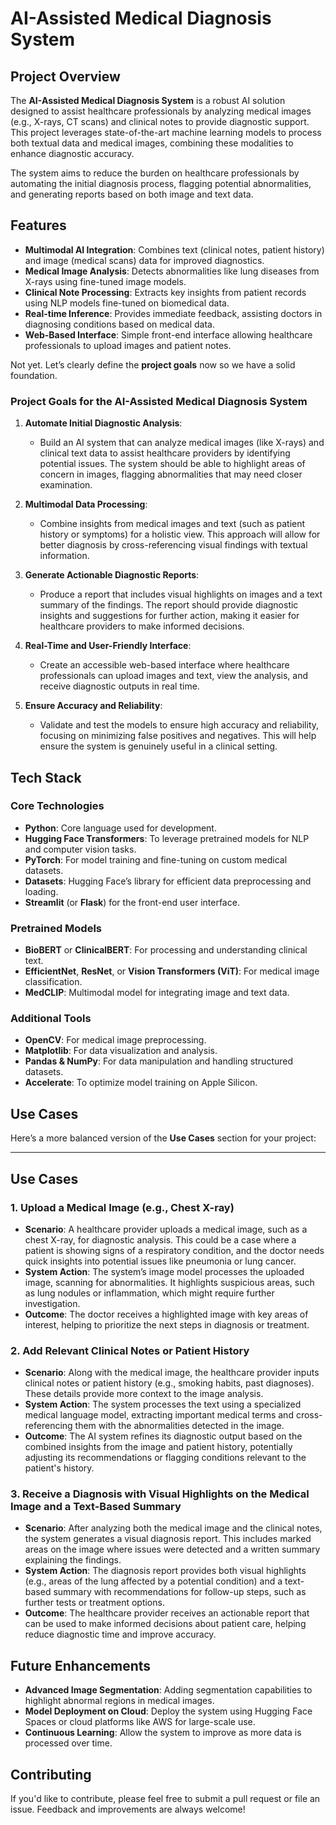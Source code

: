 
# AI-Assisted Medical Diagnosis System

## Project Overview
The **AI-Assisted Medical Diagnosis System** is a robust AI solution designed to assist healthcare professionals by analyzing medical images (e.g., X-rays, CT scans) and clinical notes to provide diagnostic support. This project leverages state-of-the-art machine learning models to process both textual data and medical images, combining these modalities to enhance diagnostic accuracy.

The system aims to reduce the burden on healthcare professionals by automating the initial diagnosis process, flagging potential abnormalities, and generating reports based on both image and text data.

## Features
- **Multimodal AI Integration**: Combines text (clinical notes, patient history) and image (medical scans) data for improved diagnostics.
- **Medical Image Analysis**: Detects abnormalities like lung diseases from X-rays using fine-tuned image models.
- **Clinical Note Processing**: Extracts key insights from patient records using NLP models fine-tuned on biomedical data.
- **Real-time Inference**: Provides immediate feedback, assisting doctors in diagnosing conditions based on medical data.
- **Web-Based Interface**: Simple front-end interface allowing healthcare professionals to upload images and patient notes.

Not yet. Let’s clearly define the **project goals** now so we have a solid foundation.

### **Project Goals for the AI-Assisted Medical Diagnosis System**

1. **Automate Initial Diagnostic Analysis**:
   - Build an AI system that can analyze medical images (like X-rays) and clinical text data to assist healthcare providers by identifying potential issues. The system should be able to highlight areas of concern in images, flagging abnormalities that may need closer examination.

2. **Multimodal Data Processing**:
   - Combine insights from medical images and text (such as patient history or symptoms) for a holistic view. This approach will allow for better diagnosis by cross-referencing visual findings with textual information.

3. **Generate Actionable Diagnostic Reports**:
   - Produce a report that includes visual highlights on images and a text summary of the findings. The report should provide diagnostic insights and suggestions for further action, making it easier for healthcare providers to make informed decisions.

4. **Real-Time and User-Friendly Interface**:
   - Create an accessible web-based interface where healthcare professionals can upload images and text, view the analysis, and receive diagnostic outputs in real time.

5. **Ensure Accuracy and Reliability**:
   - Validate and test the models to ensure high accuracy and reliability, focusing on minimizing false positives and negatives. This will help ensure the system is genuinely useful in a clinical setting.

## Tech Stack

### **Core Technologies**
- **Python**: Core language used for development.
- **Hugging Face Transformers**: To leverage pretrained models for NLP and computer vision tasks.
- **PyTorch**: For model training and fine-tuning on custom medical datasets.
- **Datasets**: Hugging Face’s library for efficient data preprocessing and loading.
- **Streamlit** (or **Flask**) for the front-end user interface.

### **Pretrained Models**
- **BioBERT** or **ClinicalBERT**: For processing and understanding clinical text.
- **EfficientNet**, **ResNet**, or **Vision Transformers (ViT)**: For medical image classification.
- **MedCLIP**: Multimodal model for integrating image and text data.

### **Additional Tools**
- **OpenCV**: For medical image preprocessing.
- **Matplotlib**: For data visualization and analysis.
- **Pandas & NumPy**: For data manipulation and handling structured datasets.
- **Accelerate**: To optimize model training on Apple Silicon.


## **Use Cases**
Here’s a more balanced version of the **Use Cases** section for your project:

---

## **Use Cases**

### 1. **Upload a Medical Image (e.g., Chest X-ray)**
   - **Scenario**: A healthcare provider uploads a medical image, such as a chest X-ray, for diagnostic analysis. This could be a case where a patient is showing signs of a respiratory condition, and the doctor needs quick insights into potential issues like pneumonia or lung cancer.
   - **System Action**: The system’s image model processes the uploaded image, scanning for abnormalities. It highlights suspicious areas, such as lung nodules or inflammation, which might require further investigation.
   - **Outcome**: The doctor receives a highlighted image with key areas of interest, helping to prioritize the next steps in diagnosis or treatment.

### 2. **Add Relevant Clinical Notes or Patient History**
   - **Scenario**: Along with the medical image, the healthcare provider inputs clinical notes or patient history (e.g., smoking habits, past diagnoses). These details provide more context to the image analysis.
   - **System Action**: The system processes the text using a specialized medical language model, extracting important medical terms and cross-referencing them with the abnormalities detected in the image.
   - **Outcome**: The AI system refines its diagnostic output based on the combined insights from the image and patient history, potentially adjusting its recommendations or flagging conditions relevant to the patient's history.

### 3. **Receive a Diagnosis with Visual Highlights on the Medical Image and a Text-Based Summary**
   - **Scenario**: After analyzing both the medical image and the clinical notes, the system generates a visual diagnosis report. This includes marked areas on the image where issues were detected and a written summary explaining the findings.
   - **System Action**: The diagnosis report provides both visual highlights (e.g., areas of the lung affected by a potential condition) and a text-based summary with recommendations for follow-up steps, such as further tests or treatment options.
   - **Outcome**: The healthcare provider receives an actionable report that can be used to make informed decisions about patient care, helping reduce diagnostic time and improve accuracy.


## Future Enhancements
- **Advanced Image Segmentation**: Adding segmentation capabilities to highlight abnormal regions in medical images.
- **Model Deployment on Cloud**: Deploy the system using Hugging Face Spaces or cloud platforms like AWS for large-scale use.
- **Continuous Learning**: Allow the system to improve as more data is processed over time.

## Contributing
If you'd like to contribute, please feel free to submit a pull request or file an issue. Feedback and improvements are always welcome!
